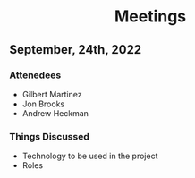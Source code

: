 # <div align="center">Meetings</div>
## September, 24th, 2022
### Attenedees
* Gilbert Martinez
* Jon Brooks
* Andrew Heckman
### Things Discussed
* Technology to be used in the project
* Roles